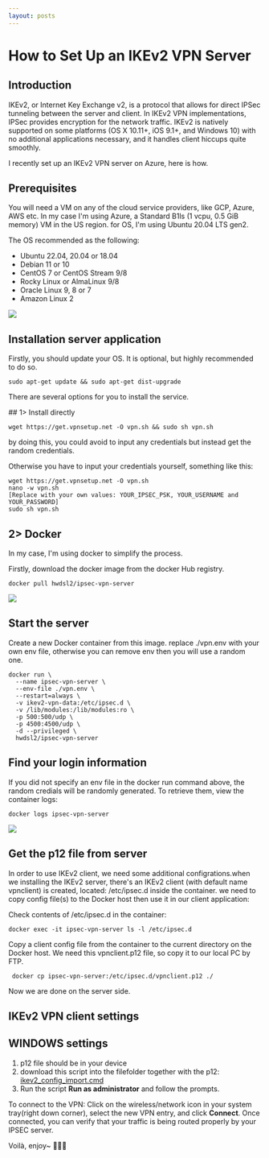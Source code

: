 ```yaml
---
layout: posts
---
```

# How to Set Up an IKEv2 VPN Server

## Introduction

IKEv2, or Internet Key Exchange v2, is a protocol that allows for direct IPSec tunneling between the server and client. In IKEv2 VPN implementations, IPSec provides encryption for the network traffic. IKEv2 is natively supported on some platforms (OS X 10.11+, iOS 9.1+, and Windows 10) with no additional applications necessary, and it handles client hiccups quite smoothly.

I recently set up an IKEv2 VPN server on Azure, here is how.

## Prerequisites

<p>You will need a VM on any of the cloud service providers, like GCP, Azure, AWS etc. In my case I'm using Azure, a Standard B1ls (1 vcpu, 0.5 GiB memory) VM in the US region. for OS, I'm using Ubuntu 20.04 LTS gen2.  <p>

<p> The OS recommended as the following:

 - Ubuntu 22.04, 20.04 or 18.04
 - Debian 11 or 10
 - CentOS 7 or CentOS Stream 9/8
 - Rocky Linux or AlmaLinux 9/8
 - Oracle Linux 9, 8 or 7
 - Amazon Linux 2

  <img src="https://user-images.githubusercontent.com/79688638/199860647-f7cafa59-2376-4e7d-a560-9893a9821d30.png">

## Installation server application

<p> Firstly, you should update your OS. It is optional, but highly recommended to do so.

```
sudo apt-get update && sudo apt-get dist-upgrade
```
There are several options for you to install the service. 
  
 <p>## 1> Install directly <p>
  
  ```
  wget https://get.vpnsetup.net -O vpn.sh && sudo sh vpn.sh
  ```
  by doing this, you could avoid to input any credentials but instead get the random credentials. 
  
  Otherwise you have to input your credentials yourself, something like this:
  ```
  wget https://get.vpnsetup.net -O vpn.sh
nano -w vpn.sh
[Replace with your own values: YOUR_IPSEC_PSK, YOUR_USERNAME and YOUR_PASSWORD]
sudo sh vpn.sh
  ```
   
   
   ## 2> Docker
<p>In my case, I'm using docker to simplify the process. <p>
  Firstly, download the docker image from the docker Hub registry. 
  
  
    docker pull hwdsl2/ipsec-vpn-server
  
 
   <img src="https://user-images.githubusercontent.com/79688638/199863409-ae210765-5fdf-4095-b131-d31617e31f81.png">
  
   ## Start the server
<p>Create a new Docker container from this image. replace ./vpn.env with your own env file, otherwise you can remove env then you will use a random one. <p>
  
  
  ```
  docker run \
    --name ipsec-vpn-server \
    --env-file ./vpn.env \
    --restart=always \
    -v ikev2-vpn-data:/etc/ipsec.d \
    -v /lib/modules:/lib/modules:ro \
    -p 500:500/udp \
    -p 4500:4500/udp \
    -d --privileged \
    hwdsl2/ipsec-vpn-server
  ```
  ## Find your login information
  <p>If you did not specify an env file in the docker run command above, 
  the random credials will be randomly generated. 
  To retrieve them, view the container logs:<p>
  
  ```docker logs ipsec-vpn-server```
 
    
<p>  <img src="https://user-images.githubusercontent.com/79688638/199864363-53cd2a6e-277c-45e7-8971-4213684f5fd9.png"><p>

## Get the p12 file from server
In order to use IKEv2 client, we need some additional configrations.when we installing the IKEv2 server, 
there's an IKEv2 client (with default name vpnclient) is created, located: /etc/ipsec.d inside the container. 
we need to copy config file(s) to the Docker host then use it in our client application:
<p>Check contents of /etc/ipsec.d in the container:<p>
    
    
    docker exec -it ipsec-vpn-server ls -l /etc/ipsec.d
    
<p>Copy a client config file from the container to the current directory on the Docker host.  We need this vpnclient.p12 file, so copy it to our local PC by FTP.<p>
 
 ``` docker cp ipsec-vpn-server:/etc/ipsec.d/vpnclient.p12 ./```
  
  Now we are done on the server side.
  
  ## IKEv2 VPN client settings
  ## WINDOWS settings
   1. p12 file should be in your device
   2. download this script into the filefolder together with the p12: 
  [ikev2_config_import.cmd](https://github.com/hwdsl2/vpn-extras/releases/latest/download/ikev2_config_import.cmd) 
   3. Run the script **Run as administrator** and follow the prompts.
  
  To connect to the VPN: 
  Click on the wireless/network icon in your system tray(right down corner), select the new VPN entry, 
  and click **Connect**. 
  Once connected, you can verify that your traffic is being routed properly by your IPSEC server. 
  
  Voilà, enjoy~ 🤟🤟🤟
  
  
  
  

    
